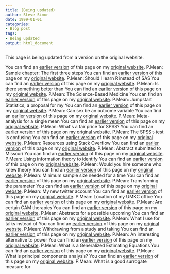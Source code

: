 ```yaml
---
title: (Being updated)
author: Steve Simon
date: 1999-01-01
categories:
- Blog post
tags:
- Being updated
output: html_document
---
```


This page is being updated from a version on the original website.

<!---More--->

You can find an [earlier version](http://www.pmean.com/10/SampleSize.html) of this page on my [original website](http://www.pmean.com/original_site.html). P.Mean: Sample chapter: The first three steps 
You can find an [earlier version](http://www.pmean.com/10/SasOrR.html) of this page on my [original website](http://www.pmean.com/original_site.html). P.Mean: Should I learn R instead of SAS
You can find an [earlier version](http://www.pmean.com/10/ScienceBasedMedicine.html) of this page on my [original website](http://www.pmean.com/original_site.html). P.Mean: Is there something better than 
You can find an [earlier version](http://www.pmean.com/10/ScienceBasedMedicinePt2.html) of this page on my [original website](http://www.pmean.com/original_site.html). P.Mean: The Science-Based Medicine 
You can find an [earlier version](http://www.pmean.com/10/SecondBook.html) of this page on my [original website](http://www.pmean.com/original_site.html). P.Mean: Jumpstart Statistics, a proposal for my 
You can find an [earlier version](http://www.pmean.com/10/SexAsOutcome.html) of this page on my [original website](http://www.pmean.com/original_site.html). P.Mean: Can sex be an outcome variable 
You can find an [earlier version](http://www.pmean.com/10/SingleMean.html) of this page on my [original website](http://www.pmean.com/original_site.html). P.Mean: Meta-analysis for a single mean 
You can find an [earlier version](http://www.pmean.com/10/SpssPrice.html) of this page on my [original website](http://www.pmean.com/original_site.html). P.Mean: What's a fair price for SPSS?
You can find an [earlier version](http://www.pmean.com/10/SpssTtest.html) of this page on my [original website](http://www.pmean.com/original_site.html). P.Mean: The SPSS t-test is confusing
You can find an [earlier version](http://www.pmean.com/10/StackOverflow.html) of this page on my [original website](http://www.pmean.com/original_site.html). P.Mean: Resources using Stack Overflow 
You can find an [earlier version](http://www.pmean.com/10/SummitAbstract.html) of this page on my [original website](http://www.pmean.com/original_site.html). P.Mean: Abstract submitted to Missouri 
You can find an [earlier version](http://www.pmean.com/10/TextFiles.html) of this page on my [original website](http://www.pmean.com/original_site.html). P.Mean: Using information theory to identify 
You can find an [earlier version](http://www.pmean.com/10/TheoryOrPractice.html) of this page on my [original website](http://www.pmean.com/original_site.html). P.Mean: Would you hire someone who knew theory 
You can find an [earlier version](http://www.pmean.com/10/TimeSeries.html) of this page on my [original website](http://www.pmean.com/original_site.html). P.Mean: Minimum sample size needed for a time 
You can find an [earlier version](http://www.pmean.com/10/TransformingThePrior.html) of this page on my [original website](http://www.pmean.com/original_site.html). P.Mean: Transforming the parameter 
You can find an [earlier version](http://www.pmean.com/10/Twitter.html) of this page on my [original website](http://www.pmean.com/original_site.html). P.Mean: My new twitter account
You can find an [earlier version](http://www.pmean.com/10/UmkcOffice.html) of this page on my [original website](http://www.pmean.com/original_site.html). P.Mean: Location of my UMKC office
You can find an [earlier version](http://www.pmean.com/10/UndeservingOfFurtherStudy.html) of this page on my [original website](http://www.pmean.com/original_site.html). P.Mean: Are certain CAM therapies 
You can find an [earlier version](http://www.pmean.com/10/UpcomingTalks.html) of this page on my [original website](http://www.pmean.com/original_site.html). P.Mean: Abstracts for a possible upcoming 
You can find an [earlier version](http://www.pmean.com/10/UseForTalks.html) of this page on my [original website](http://www.pmean.com/original_site.html). P.Mean: What I use for talks instead of 
You can find an [earlier version](http://www.pmean.com/10/Withdawing.html) of this page on my [original website](http://www.pmean.com/original_site.html). P.Mean: Withdrawing from a study and taking 
You can find an [earlier version](http://www.pmean.com/10/aipe.html) of this page on my [original website](http://www.pmean.com/original_site.html). P.Mean: An interesting alternative to power 
You can find an [earlier version](http://www.pmean.com/10/gee.html) of this page on my [original website](http://www.pmean.com/original_site.html). P.Mean: What is a Generalized Estimating Equations 
You can find an [earlier version](http://www.pmean.com/10/pca.html) of this page on my [original website](http://www.pmean.com/original_site.html). P.Mean: What is principal components analysis? 
You can find an [earlier version](http://www.pmean.com/10/ses.html) of this page on my [original website](http://www.pmean.com/original_site.html). P.Mean: What is a good surrogate measure for 
